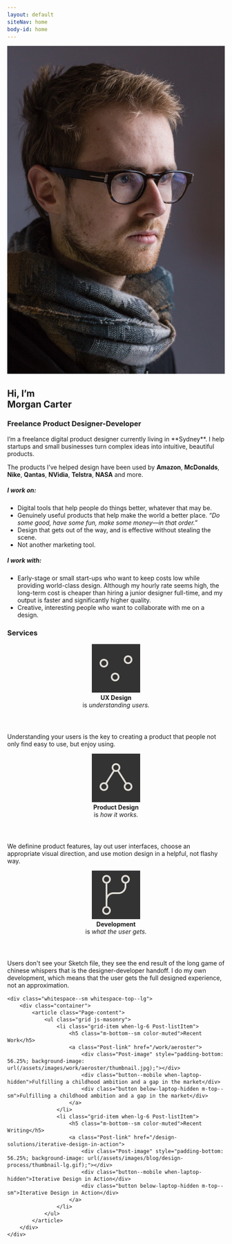 ```yaml
---
layout: default
siteNav: home
body-id: home
---
```


<div class="Page">
	<div class="whitespace--sm whitespace-bottom--md">
		<div class="container">
			<article class="Page-content">
				<div class="grid">
					<div class="grid-item when-lg-6">
						<img src="/assets/images/home/neue_me.jpg">
					</div>
					<div class="grid-item when-lg-6 Essay Essay--blog" markdown="1">
<h1 class="m-top--lg when-lg-m-top--0">
	Hi, I’m
	<br class="below-lg-hidden">
	Morgan Carter
</h1>
<h3 class="color-muted m-top--0 m-bottom--lg">Freelance Product Designer-Developer</h3>
I’m a freelance digital product designer currently living in **Sydney**. I help startups and small businesses turn complex ideas into intuitive, beautiful products.

The products I’ve helped design have been used by **Amazon**, **McDonalds**, **Nike**, **Qantas**, **NVidia**, **Telstra**, **NASA** and more.

##### I work on:

- Digital tools that help people do things better, whatever that may be.
- Genuinely useful products that help make the world a better place. *“Do some good, have some fun, make some money—in that order.”*
- Design that gets out of the way, and is effective without stealing the scene.
- Not another marketing tool. 

##### I work with:

- Early-stage or small start-ups who want to keep costs low while providing world-class design. Although my hourly rate seems high, the long-term cost is cheaper than hiring a junior designer full-time, and my output is faster and significantly higher quality.
- Creative, interesting people who want to collaborate with me on a design.
</div>
				</div>
			</article>
		</div>
	</div>
	<div class="whitespace--sm bg-black color-bg">
		<div class="container container--md">
			<article class="Page-content">
				<h3 class="text-center">Services</h3>
				<div class="grid">
					<div class="grid-item when-lg-4 m-top--xl">
						<div class="media">
							<header>
								<img src="/assets/icon/home-ux.svg" class="m-right--xs">
								<div>
									<strong>UX Design</strong>
									<br>
									is
									<em>understanding users.</em>
								</div>
							</header>
							<p class="text-sm color-muted m-top--0">Understanding your users is the key to creating a product that people not only find easy to use, but enjoy using.</p>
						</div>
					</div>
					<div class="grid-item when-lg-4 m-top--xl">
						<div class="media">
							<header>
								<img src="/assets/icon/home-product.svg" class="m-right--xs">
								<div>
									<strong>Product Design</strong>
									<br>
									is
									<em>how it works.</em>
								</div>
							</header>
							<p class="text-sm color-muted m-top--0">We definine product features, lay out user interfaces, choose an appropriate visual direction, and use motion design in a helpful, not flashy way.</p>
						</div>
					</div>
					<div class="grid-item when-lg-4 m-top--xl">
						<div class="media">
							<header>
								<img src="/assets/icon/home-development.svg" class="m-right--xs">
								<div>
									<strong>Development</strong>
									<br>
									is
									<em>what the user gets.</em>
								</div>
							</header>
							<p class="text-sm color-muted m-top--0">Users don't see your Sketch file, they see the end result of the long game of chinese whispers that is the designer-developer handoff. I do my own development, which means that the user gets the full designed experience, not an approximation.</p>
						</div>
					</div>
					<!-- <div class="grid-item when-lg-3 m-top--xl">
						<div class="media">
							<header>
								<img src="/assets/icon/home-thinking.svg" class="m-right--xs">
								<div>
									<strong>Design Thinking</strong>
									<br>
									is
									<em>design, but not tech.</em>
								</div>
							</header>
							<p class="text-sm color-muted m-top--0">Donec id elit non mi porta gravida at eget metus. Nulla vitae elit libero, a pharetra augue. Curabitur blandit tempus porttitor.</p>
						</div>
					</div> -->
				</div>
			</article>
		</div>
	</div>

	<div class="whitespace--sm whitespace-top--lg">
		<div class="container">
			<article class="Page-content">
				<ul class="grid js-masonry">
					<li class="grid-item when-lg-6 Post-listItem">
						<h5 class="m-bottom--sm color-muted">Recent Work</h5>
						<a class="Post-link" href="/work/aeroster">
							<div class="Post-image" style="padding-bottom: 56.25%; background-image: url(/assets/images/work/aeroster/thumbnail.jpg);"></div>
							<div class="button--mobile when-laptop-hidden">Fulfilling a childhood ambition and a gap in the market</div>
							<div class="button below-laptop-hidden m-top--sm">Fulfilling a childhood ambition and a gap in the market</div>
						</a>
					</li>
					<li class="grid-item when-lg-6 Post-listItem">
						<h5 class="m-bottom--sm color-muted">Recent Writing</h5>
						<a class="Post-link" href="/design-solutions/iterative-design-in-action">
							<div class="Post-image" style="padding-bottom: 56.25%; background-image: url(/assets/images/blog/design-process/thumbnail-lg.gif);"></div>
							<div class="button--mobile when-laptop-hidden">Iterative Design in Action</div>
							<div class="button below-laptop-hidden m-top--sm">Iterative Design in Action</div>
						</a>
					</li>
				</ul>
			</article>
		</div>
	</div>
</div>